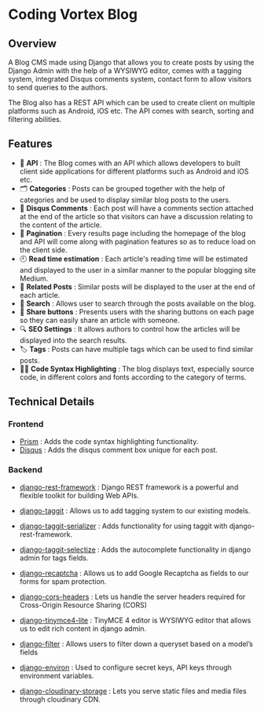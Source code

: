 # Coding Vortex Blog

## Overview
A Blog CMS made using Django that allows you to create posts by using the Django Admin with the help of a WYSIWYG editor, comes with a tagging system, integrated Disqus comments system, contact form to allow visitors to send queries to the authors. 

The Blog also has a REST API which can be used to create client on multiple platforms such as Android, iOS etc. The API comes with search, sorting and filtering abilities.

## Features
- 🤖 **API** : The Blog comes with an API which allows developers to built client side applications for different platforms such as Android and iOS etc.
- 🗂️ **Categories** : Posts can be grouped together with the help of categories and be used to display similar blog posts to the users.
- 💬 **Disqus Comments** : Each post will have a comments section attached at the end of the article so that visitors can have a discussion relating to the content of the article.
- 📄 **Pagination** : Every results page including the homepage of the blog and API will come along with pagination features so as to reduce load on the client side.
- 🕘 **Read time estimation** : Each article's reading time will be estimated and displayed to the user in a similar manner to the popular blogging site Medium.
- 📰 **Related Posts** : Similar posts will be displayed to the user at the end of each article.
- 🔎 **Search** : Allows user to search through the posts available on the blog.
- 🔗 **Share buttons** : Presents users with the sharing buttons on each page so they can easily share an article with someone. 
- 🔍 **SEO Settings** : It allows authors to control how the articles will be displayed into the search results. 
- 🏷️ **Tags** : Posts can have multiple tags which can be used to find similar posts. 
- 👨‍💻 **Code Syntax Highlighting** : The blog displays text, especially source code, in different colors and fonts according to the category of terms.

## Technical Details

### Frontend
- [Prism](https://prismjs.com/) :  Adds the code syntax highlighting functionality.
- [Disqus](https://disqus.com/) : Adds the disqus comment box unique for each post.

### Backend
- [django-rest-framework](https://www.django-rest-framework.org/) : Django REST framework is a powerful and flexible toolkit for building Web APIs.

- [django-taggit](https://github.com/jazzband/django-taggit) : Allows us to add tagging system to our existing models.
- [django-taggit-serializer](https://github.com/glemmaPaul/django-taggit-serializer) : Adds functionality for using taggit with django-rest-framework.
- [django-taggit-selectize](https://github.com/chhantyal/taggit-selectize) : Adds the autocomplete functionality in django admin for tags fields.
- [django-recaptcha](https://github.com/praekelt/django-recaptcha) : Allows us to add Google Recaptcha as fields to our forms for spam protection.
- [django-cors-headers](https://github.com/adamchainz/django-cors-headers) : Lets us handle the server headers required for Cross-Origin Resource Sharing (CORS)
- [django-tinymce4-lite](https://github.com/romanvm/django-tinymce4-lite) : TinyMCE 4 editor is WYSIWYG editor that allows us to edit rich content in django admin.
- [django-filter](https://django-filter.readthedocs.io/en/master/) : Allows users to filter down a queryset based on a model’s fields
- [django-environ](https://github.com/joke2k/django-environ) : Used to configure secret keys, API keys through environment variables.
- [django-cloudinary-storage](https://github.com/klis87/django-cloudinary-storage) : Lets you serve static files and media files through cloudinary CDN.
